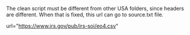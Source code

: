 The clean script must be different from other USA folders, since headers are different.
When that is fixed, this url can go to source.txt file.

url="https://www.irs.gov/pub/irs-soi/eo4.csv"
